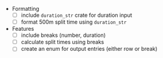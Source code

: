 - Formatting
    - [ ] include `duration_str` crate for duration input
    - [ ] format 500m split time using `duration_str`
- Features
    - [ ] include breaks (number, duration)
    - [ ] calculate split times using breaks
    - [ ] create an enum for output entries (either row or break)
